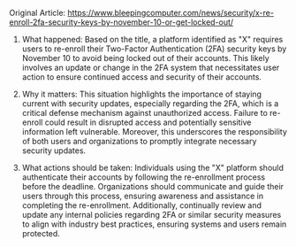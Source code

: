 Original Article: https://www.bleepingcomputer.com/news/security/x-re-enroll-2fa-security-keys-by-november-10-or-get-locked-out/

1) What happened: Based on the title, a platform identified as "X" requires users to re-enroll their Two-Factor Authentication (2FA) security keys by November 10 to avoid being locked out of their accounts. This likely involves an update or change in the 2FA system that necessitates user action to ensure continued access and security of their accounts.

2) Why it matters: This situation highlights the importance of staying current with security updates, especially regarding the 2FA, which is a critical defense mechanism against unauthorized access. Failure to re-enroll could result in disrupted access and potentially sensitive information left vulnerable. Moreover, this underscores the responsibility of both users and organizations to promptly integrate necessary security updates.

3) What actions should be taken: Individuals using the "X" platform should authenticate their accounts by following the re-enrollment process before the deadline. Organizations should communicate and guide their users through this process, ensuring awareness and assistance in completing the re-enrollment. Additionally, continually review and update any internal policies regarding 2FA or similar security measures to align with industry best practices, ensuring systems and users remain protected.